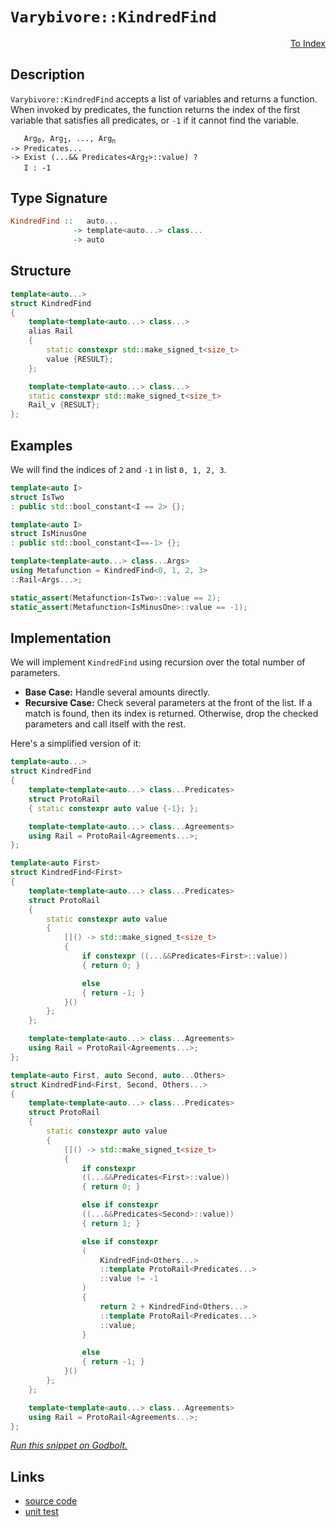 <!-- Copyright 2024 Feng Mofan
SPDX-License-Identifier: Apache-2.0 -->

# `Varybivore::KindredFind`

<p style='text-align: right;'><a href="../../../facilities/metafunctions.md#varybivore-kindred-find">To Index</a></p>

## Description

`Varybivore::KindredFind` accepts a list of variables and returns a function.
When invoked by predicates, the function returns the index of the first variable that satisfies all predicates, or `-1` if it cannot find the variable.

<pre><code>   Arg<sub>0</sub>, Arg<sub>1</sub>, ..., Arg<sub>n</sub>
-> Predicates...
-> Exist (...&& Predicates&lt;Arg<sub>I</sub>&gt;::value) ?
   I : -1</code></pre>

## Type Signature

```Haskell
KindredFind ::   auto...
              -> template<auto...> class...
              -> auto
```

## Structure

```C++
template<auto...>
struct KindredFind
{
    template<template<auto...> class...>
    alias Rail
    {
        static constexpr std::make_signed_t<size_t>
        value {RESULT};
    };

    template<template<auto...> class...>
    static constexpr std::make_signed_t<size_t>
    Rail_v {RESULT};
};
```

## Examples

We will find the indices of `2` and `-1` in list `0, 1, 2, 3`.

```C++
template<auto I>
struct IsTwo
: public std::bool_constant<I == 2> {};

template<auto I>
struct IsMinusOne
: public std::bool_constant<I==-1> {};

template<template<auto...> class...Args>
using Metafunction = KindredFind<0, 1, 2, 3>
::Rail<Args...>;

static_assert(Metafunction<IsTwo>::value == 2);
static_assert(Metafunction<IsMinusOne>::value == -1);
```

## Implementation

We will implement `KindredFind` using recursion over the total number of parameters.

- **Base Case:** Handle several amounts directly.
- **Recursive Case:** Check several parameters at the front of the list.
If a match is found, then its index is returned.
Otherwise, drop the checked parameters and call itself with the rest.

Here's a simplified version of it:

```C++
template<auto...>
struct KindredFind
{
    template<template<auto...> class...Predicates>
    struct ProtoRail
    { static constexpr auto value {-1}; };

    template<template<auto...> class...Agreements>
    using Rail = ProtoRail<Agreements...>;
};

template<auto First>
struct KindredFind<First>
{
    template<template<auto...> class...Predicates>
    struct ProtoRail
    {   
        static constexpr auto value 
        {
            []() -> std::make_signed_t<size_t>
            {
                if constexpr ((...&&Predicates<First>::value))
                { return 0; }

                else
                { return -1; }
            }()
        };
    };

    template<template<auto...> class...Agreements>
    using Rail = ProtoRail<Agreements...>;
};

template<auto First, auto Second, auto...Others>
struct KindredFind<First, Second, Others...>
{
    template<template<auto...> class...Predicates>
    struct ProtoRail
    {   
        static constexpr auto value 
        {
            []() -> std::make_signed_t<size_t>
            {
                if constexpr
                ((...&&Predicates<First>::value))
                { return 0; }

                else if constexpr
                ((...&&Predicates<Second>::value))
                { return 1; }

                else if constexpr
                (
                    KindredFind<Others...>
                    ::template ProtoRail<Predicates...>
                    ::value != -1
                )
                { 
                    return 2 + KindredFind<Others...>
                    ::template ProtoRail<Predicates...>
                    ::value; 
                }

                else
                { return -1; }
            }()
        };
    };

    template<template<auto...> class...Agreements>
    using Rail = ProtoRail<Agreements...>;
};
```

[*Run this snippet on Godbolt.*](https://godbolt.org/#z:OYLghAFBqd5QCxAYwPYBMCmBRdBLAF1QCcAaPECAMzwBtMA7AQwFtMQByARg9KtQYEAysib0QXACx8BBAKoBnTAAUAHpwAMvAFYTStJg1DIApACYAQuYukl9ZATwDKjdAGFUtAK4sGe1wAyeAyYAHI%2BAEaYxCAAzKQADqgKhE4MHt6%2BekkpjgJBIeEsUTHxdpgOaUIETMQEGT5%2BXLaY9nkM1bUEBWGR0XG2NXUNWc0KQ93BvcX9sQCUtqhexMjsHOaxwcjeWADUJrFuBACeCZgA%2BgTETIQKB9gmGgCCG1s7mPuHyOPoWFT3jxezwImBYCQMIIObiYXiIADoEQDnuNiF4HLsANLBdDETDoABi2MBJgA7FZnrtKbsQWCIZgoTTwUxIYcYfDEbFsLttkwFAoEXDlLj8KIQXdOYCqbsUWiCLshagiAAlG60SVU0kWaU1RzIbkCcaYVQJYi7NmoXYANzEXg%2BmoAtFxSQARA5al1u4kUqmMukM0FMlnQ2GoAX3bkGPkCp7AXGgxgEcUPb2UrwpIy7FV0T7O%2BXERWoLNqw4xuNsQT8jkPWLkl4k101r1PX3M%2BmskO7QnEcZIp4y9FYhg4vGEodQrs9iXPTXqyktoPztvB9lw8M8qMIoV4vCizBJ2fa1HohXK1UHzUalNS7XMnf6hiG42m81Wm12q9Smcf6%2BUkwAVisP9nQgOZdntcMfhAEAWCYABrC4UmAEJ0EuKEUgALwuAhex/H8vyeXDCN2PAqHvR8TV2KAwzMAA2cwaK3EVW3FNwJ2wzkoOtbxMDmOYDyIjUyV2XECGWBhdg0N19nrJsBJ/VolH4uSLxEsSwKdGtpNdb88PrEClN/GTGyvD1jKBAifQDP1DkXKFzTDTkI15Ss4VLTB4wrHCqTTYJgEzVUczzAsiyhNyPMTBzq1rUzouBKzWzsjs2NIM0OyECoBHQFL7IRAB5AgEGifdkSuWVMWxYVR3Qcc8G7AgUvStAhxS/LCu7SLiTJA9bJs%2BKgxy1dHPXFzGJ3ZivMpfs5RPQszxMoTfx0m9dTIkEn1SohX24/YlvwuT9gA/9gNA8DHMg6C4IQvAkLxVDDgwrCJqIvb9qpEjVqNE0DKIqjEVo%2BjRt3Fi2PuTi31477CJUzBROIcTJM0j1pyWwiFI%2Bd6mvI4hIdw37V3%2B2jAfGw5Gsy0GQC420IZR3Dodh8SNPdGTkYs17djR4jSMxtavppn8IBxgTB2HAkiUOVqio6vmiKgxcgtPOgoSJsUpdZtmqTB7awDAA5c0dQXrz46XPyEg3CNUuHdjMfZLHKodKrFtwJfaqszdw2W%2Bo%2BGaQsOZW91V9Xr0120pLdwztPMwO0bD6StQt8T9cR5m1ahvSjZTwSG1rE2s9kyzaQS3qC/6kNIqcjdXNjdzy0TJ6fIzItAu9s8Syr8KXIBMyYqbAB6AAqAfB6H4ee8BfvB92AAVPdE12IfR%2Becfh%2BXgeF/M14GG2Lw9ihJrVgSWup3MnrlwtABJXspt2M%2BFEngB3VBARAXYEi8CJaDvc6IlQTxzm5wx2JuDPjmXWVtwwziMrFZsntEqbQvkfK%2BN8ACywQ0y5RCE/F%2Bb8P56i/j/Wgf8DQ1EEFCeBDZnSJy5BA3OLMT4nwGmuSMLknjEGAMVJ49c/JIJhkwKgXhN7tECsLB2Y5DgaBSs0K2KVYi9igj7NwLC2EdS7iVW8yBzjOWiAQCA3Cah8IEWkUht8H7k0pnaWI5CrZ8TMuMNRGi%2BRaJ0Tw/RlQBBGJQQwNBGCOIUzfCAix6lrG1g4AsWgnA/y8D8BwLQpBUCcDcNYaw0olgrDtGYWIPBSAEE0CEhYsEQB/kkHCDQkguAkliBoP8GhaI0TMAADjqfoTgkheAsAkBocRUSYlxI4LwBQIBxHZOiSE0gcBYAwEQCAJYBBX71QoBANAYI6DRFCKwNYqg6k0XtDRSQuxgDID1FIOEZheDbiIMQPA6A9D8EECIMQ7ApAyEEIoFQ6hhmkF0M0O%2B1wEicB4KE8JkScmxM4LlWEszdioFIhsrZOy9kHN2Ec62EAPBLPoKaDYXA5i8CGVoBYEAkCLISMssg8yiUkpAMAKQZg%2BB0BBN2SgERgURGCLUY4fzeAsuYMQY4uUIjaAqEMzJiya7oNoOy95WAIheGANCWgtB%2BncF4FgGCRhxCStqoKvAlo9zAqNBUWEaxMnBBBGE95H8IjXB5R4LAwKrh4DaUq0gOriDfyUM6UEhhgAfyMDkhYVADBsIAGp4EwHfXKZwomZJucIUQ4hHkxpeWoYFnz9BepQIkyw%2Bg8ARH6ZABYqAD5pEVfaH4utTCWGsGYbpLqLlYDzSBFobQ0guCHCMJopBAhTCKCUbIyRUgCHbX23IaQeg9v6GMVoWqBCdGGJ4RoehyiuI6BMMdfQYhjAmEOzdXQ10zA3QsBQKTVgSABRwCJpAum8B6bsGF2zdn7MOUU5FuBCAkBthk7FWS/ULEKkwLAMRG35MkLEOEABOWIJJJAlLMJIGiHS/w0TA00jgLTSBtIyXCGiXAaJ1LA3UnDhSuB/ggzRS9wKel9IGd%2B4Z%2BKJkEqmeC2E5BKDkvRastgnBagsEtCSe0TAnIZi4GBuEXBimnPwOcy51zZB3PjdIRNShk3vN0DS75TBflKrPReq9IKOBgpmbCSFpFuO8f44JvywnRPFMoqi4l6KP1mC/bikZDG2PRBYws1AaL%2Bimb4zyIwwmuDiJoLQel/SIBMveVytlHLSAxZ5XygVDg4sioTGKiVMSpUyrlQquLKqvXqqy5qyoOrFUxP1cgQ1cWTWtGBRaq1xwbVrBifax1mSXVuswB61V3rfJ%2Br4IGhQIaw0RsYHFmNcmHkKdkEmt5MTVNpt9RWqwWaLUNoLUWg0nBS0EGqhYlbVaa3RDrbq/NTbp1%2BAgK4bdnahx7t7c0HIA70jztGIkft7QHsTou8u2d9Q3sdqXe0f732N2DC6Ld2xdQwensWMsE9WKUM6Yo5wM0xAeN8YEwFyzImxMaEoq%2B85H6sU4p/aQP9AHKBnrQxhkTJSSQkZJOUyQsGdnNF05R2w1GXN0fgAx6ZszPPueIBxtY3G4UsAUJaPUlorN0nGBJt9daZO3LjdNp58glPzZ0AMdTmn/nI6Be8npBmIVQvRywSX0vZfy%2BYnKFF3n7PRA/fMMntHRmEqdyS4X3v0UU2QAkBI5w5dgfOArggGiMc7NpWFoqjLmWsp5XFhLvL%2BWCtS950VDBxXAuy7KsQeWnUFbVS15VJXHBlb1aoA1IIauCDq%2BanNjXmt2oue13gnXkjdc9Wq/rHuA1MGDaG8NkaJuyfVxIGbzztcpoGAYZbmabDrfgJt9oiqe6QUO5Yat17a2XLO424HLbrttsB/4e73b13Dpe7d57X2r/7sXVOv7W7z%2BTubTO1dj/HsQ7nZkIHb/Qoa/JHI9BHB5bTY3bpNHCXXZKXGXK0O3MUB3Ind9TFZzcnSnfoRtM1WnEAMwETWIWIP8KpUpDpIgkkXDcjE3TgKjQZcnYDP8cDP8OpWiMDSQMDcpSDLgeIM1WIKA69WgmjPFM9E5ag6A3pYQ3JZ1IqFtSQIAA)

## Links

- [source code](../../../../conceptrodon/varybivore/kindred_find.hpp)
- [unit test](../../../../tests/unit/metafunctions/varybivore/kindred_find.test.hpp)
